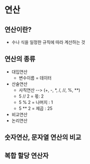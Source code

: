 # 연산

## 연산이란?
- 수나 식을 일정한 규칙에 따라 계산하는 것
## 연산의 종류
- 대입연산
    - 변수이름 = 데이터
- 산술연산
    - 사칙연산 --> (+, -, *, /, //, %, **)
    - 5 // 2 = 몫: 2
    - 5 % 2 = 나머지 : 1
    - 5 ** 2 = 제곱 : 25
- 비교연산
- 논리연산
##  숫자연산, 문자열 연산의 비교

## 복합 할당 연산자